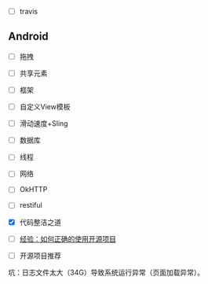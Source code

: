- [ ] travis

## Android
- [ ] 拖拽
- [ ] 共享元素
- [ ] 框架
- [ ] 自定义View模板
- [ ] 滑动速度+Sling

- [ ] 数据库
- [ ] 线程
- [ ] 网络
- [ ] OkHTTP
- [ ] restiful

- [x] 代码整洁之道


- [ ] [经验：如何正确的使用开源项目](http://www.infoq.com/cn/articles/how-to-correctly-use-the-open-source-project)
- [ ] 开源项目推荐

坑：日志文件太大（34G）导致系统运行异常（页面加载异常）。